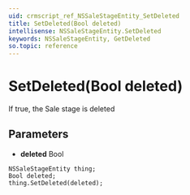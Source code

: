 ```yaml
---
uid: crmscript_ref_NSSaleStageEntity_SetDeleted
title: SetDeleted(Bool deleted)
intellisense: NSSaleStageEntity.SetDeleted
keywords: NSSaleStageEntity, GetDeleted
so.topic: reference
---
```


# SetDeleted(Bool deleted)

If true, the Sale stage is deleted

## Parameters

* **deleted** Bool

```crmscript
NSSaleStageEntity thing;
Bool deleted;
thing.SetDeleted(deleted);
```

